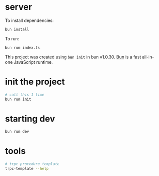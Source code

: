 # server

To install dependencies:

```bash
bun install
```

To run:

```bash
bun run index.ts
```

This project was created using `bun init` in bun v1.0.30. [Bun](https://bun.sh) is a fast all-in-one JavaScript runtime.

# init the project

```bash
# call this 1 time
bun run init
```

# starting dev

```bash
bun run dev
```

# tools

```bash
# trpc procedure template
trpc-template --help
```
